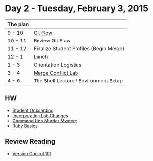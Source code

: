 # Day 2 - Tuesday, February 3, 2015 

The plan        |      |
----------------|-------
9 - 10          | [Git Flow](http://learn.flatironschool.com/lessons/3293)
10 - 11         | Review Git Flow
11 - 12         | Finalize Student Profiles (Begin Merge)
12 - 1          | Lunch
1 - 3           | Orientation Logistics
3 - 4           | [Merge Conflict Lab](http://learn.flatironschool.com/lessons/3294)
4 - 6           | The Shell Lecture / Environment Setup

## HW

* [Student Onboarding](http://learn.flatironschool.com/lessons/3810)
* [Incorporating Lab Changes](http://learn.flatironschool.com/lessons/3805)
* [Command Line Murder Mystery](http://learn.flatironschool.com/lessons/3811)
* [Ruby Basics](http://learn.flatironschool.com/lessons/3301)

## Review Reading

* [Version Control 101](http://learn.flatironschool.com/lessons/3790)
